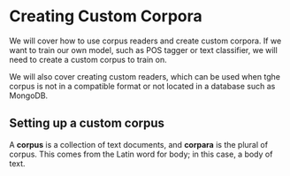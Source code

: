 # Creating Custom Corpora

We will cover how to use corpus readers and create custom corpora. If we want to train our own model, such as POS tagger or text classifier, we will need to create a custom corpus to train on.

We will also cover creating custom readers, which can be used when tghe corpus is not in a compatible format or not located in a database such as MongoDB.

## Setting up a custom corpus

A **corpus** is a collection of text documents, and **corpara** is the plural of corpus. This comes from the Latin word for body; in this case, a body of text.